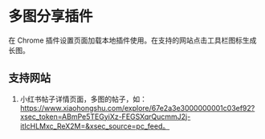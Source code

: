 # 多图分享插件

在 Chrome 插件设置页面加载本地插件使用。在支持的网站点击工具栏图标生成长图。

## 支持网站

1. 小红书帖子详情页面，多图的帖子，如：https://www.xiaohongshu.com/explore/67e2a3e3000000001c03ef92?xsec_token=ABmPe5TEGyiXz-FEGSXqrQucmmJ2j-itIcHLMxc_ReX2M=&xsec_source=pc_feed。